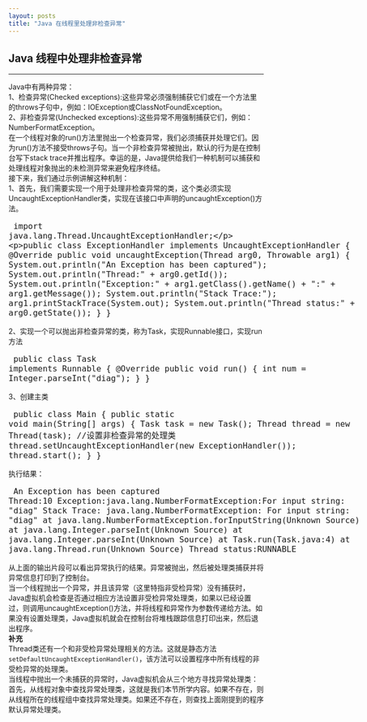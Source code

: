 ```yaml
---
layout: posts
title: "Java 在线程里处理非检查异常"
---
```


## Java 线程中处理非检查异常
----------------------------------
Java中有两种异常：    
1、检查异常(Checked exceptions):这些异常必须强制捕获它们或在一个方法里的throws子句中，例如：IOException或ClassNotFoundException。     
2、非检查异常(Unchecked exceptions):这些异常不用强制捕获它们，例如：NumberFormatException。      
在一个线程对象的run()方法里抛出一个检查异常，我们必须捕获并处理它们。因为run()方法不接受throws子句。当一个非检查异常被抛出，默认的行为是在控制台写下stack trace并推出程序。幸运的是，Java提供给我们一种机制可以捕获和处理线程对象抛出的未检测异常来避免程序终结。     
接下来，我们通过示例讲解这种机制：     
1、首先，我们需要实现一个用于处理非检查异常的类，这个类必须实现UncaughtExceptionHandler类，实现在该接口中声明的uncaughtException()方法。
<font size=4px>
<xmp class="prettyprint linenums">
import java.lang.Thread.UncaughtExceptionHandler;

public class ExceptionHandler implements UncaughtExceptionHandler {
	@Override
	public void uncaughtException(Thread arg0, Throwable arg1) {
		System.out.println("An Exception has been captured");
		System.out.println("Thread:" + arg0.getId());
		System.out.println("Exception:" + arg1.getClass().getName() + ":"
				+ arg1.getMessage());
		System.out.println("Stack Trace:");
		arg1.printStackTrace(System.out);
		System.out.println("Thread status:" + arg0.getState());
	}
}
</xmp>
</font>
2、实现一个可以抛出非检查异常的类，称为Task，实现Runnable接口，实现run方法
<font size=4px>
<xmp class="prettyprint linenums">
public class Task implements Runnable {
	@Override
	public void run() {
		int num = Integer.parseInt("diag");
	}
}
</xmp>
</font>
3、创建主类
<font size=4px>
<xmp class="prettyprint linenums">
public class Main {
	public static void main(String[] args) {
		Task task = new Task();
		Thread thread = new Thread(task);
		//设置非检查异常的处理类
		thread.setUncaughtExceptionHandler(new ExceptionHandler());
		thread.start();
	}
}
</xmp>
</font>
执行结果：
<font size=4px>
<xmp class="prettyprint linenums">
An Exception has been captured
Thread:10
Exception:java.lang.NumberFormatException:For input string: "diag"
Stack Trace:
java.lang.NumberFormatException: For input string: "diag"
	at java.lang.NumberFormatException.forInputString(Unknown Source)
	at java.lang.Integer.parseInt(Unknown Source)
	at java.lang.Integer.parseInt(Unknown Source)
	at Task.run(Task.java:4)
	at java.lang.Thread.run(Unknown Source)
Thread status:RUNNABLE
</xmp>
</font>
从上面的输出片段可以看出异常执行的结果。异常被抛出，然后被处理类捕获并将异常信息打印到了控制台。     
当一个线程抛出一个异常，并且该异常（这里特指非受检异常）没有捕获时，Java虚拟机会检查是否通过相应方法设置非受检异常处理类，如果以已经设置过，则调用uncaughtException()方法，并将线程和异常作为参数传递给方法。如果没有设置处理类，Java虚拟机就会在控制台将堆栈跟踪信息打印出来，然后退出程序。     
**补充**     
Thread类还有一个和非受检异常处理相关的方法。这就是静态方法`setDefaultUncaughtExceptionHandler()`，该方法可以设置程序中所有线程的非受检异常的处理类。     
当线程中抛出一个未捕获的异常时，Java虚拟机会从三个地方寻找异常处理类：      
首先，从线程对象中查找异常处理类，这就是我们本节所学内容。如果不存在，则从线程所在的线程组中查找异常处理类。如果还不存在，则查找上面刚提到的程序默认异常处理类。   